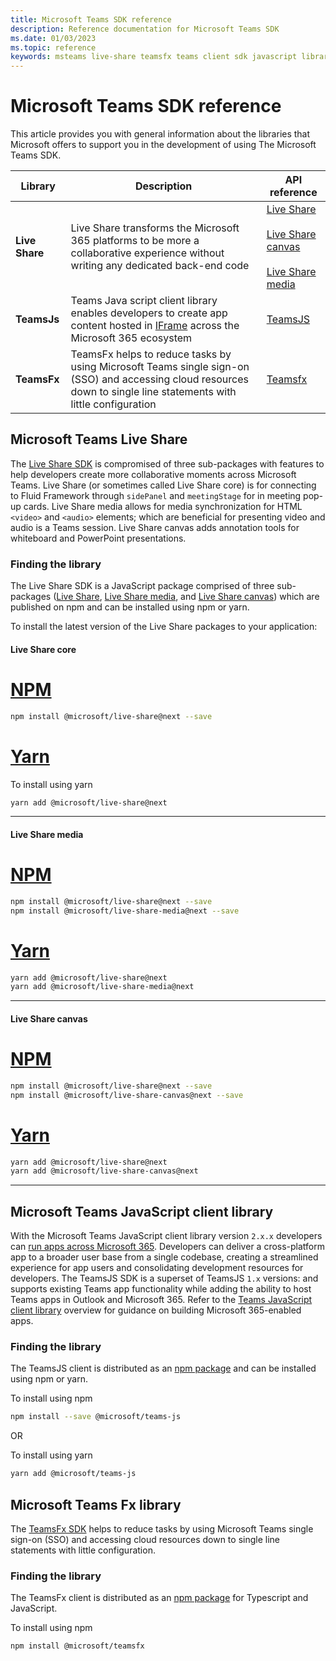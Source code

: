 ```yaml
---
title: Microsoft Teams SDK reference
description: Reference documentation for Microsoft Teams SDK
ms.date: 01/03/2023
ms.topic: reference
keywords: msteams live-share teamsfx teams client sdk javascript library reference latest
---
```

# Microsoft Teams SDK reference

This article provides you with general information about the libraries that Microsoft offers to support you in the development of using The Microsoft Teams SDK.

| Library | Description | API reference |
|-|-|-|
| **Live Share** | Live Share transforms the Microsoft 365 platforms to be more a collaborative experience without writing any dedicated back-end code | [Live Share](../docs-ref-autogen/%40microsoft/live-share/index.yml)<br/><br/>[Live Share canvas](../docs-ref-autogen/%40microsoft/live-share-canvas/index.yml)<br/><br/>[Live Share media](../docs-ref-autogen/%40microsoft/live-share-media/index.yml) |
| **TeamsJs** | Teams Java script client library enables developers to create app content hosted in [IFrame](https://developer.mozilla.org/docs/Web/HTML/Element/iframe) across the Microsoft 365 ecosystem | [TeamsJS ](../docs-ref-autogen/%40microsoft/teams-js/index.yml) |
| **TeamsFx** | TeamsFx helps to reduce tasks by using Microsoft Teams single sign-on (SSO) and accessing cloud resources down to single line statements with little configuration | [Teamsfx](../docs-ref-autogen/%40microsoft/teamsfx/index.yml) |

## Microsoft Teams Live Share

The [Live Share SDK](https://github.com/microsoft/live-share-sdk) is compromised of three sub-packages with features to help developers create more collaborative moments across Microsoft Teams. Live Share (or sometimes called Live Share core) is for connecting to Fluid Framework through `sidePanel` and `meetingStage` for in meeting pop-up cards. Live Share media allows for media synchronization for HTML `<video>` and `<audio>` elements; which are beneficial for presenting video and audio is a Teams session. Live Share canvas adds annotation tools for whiteboard and PowerPoint presentations. 

### Finding the library

The Live Share SDK is a JavaScript package comprised of three sub-packages ([Live Share](/msteams-docs/msteams-platform/apps-in-teams-meetings/teams-live-share-capabilities.md), [Live Share media](/msteams-docs/msteams-platform/apps-in-teams-meetings/teams-live-share-media-capabilities.md), and [Live Share canvas](/msteams-docs/msteams-platform/apps-in-teams-meetings/teams-live-share-canvas.md)) which are published on npm and can be installed using npm or yarn.

To install the latest version of the Live Share packages to your application:

#### Live Share core

# [NPM](#tab/npm)

```bash
npm install @microsoft/live-share@next --save
```
# [Yarn](#tab/yarn)

To install using yarn
```bash
yarn add @microsoft/live-share@next
```

---

#### Live Share media

# [NPM](#tab/npm)

```bash
npm install @microsoft/live-share@next --save
npm install @microsoft/live-share-media@next --save
```
# [Yarn](#tab/yarn)

```bash
yarn add @microsoft/live-share@next
yarn add @microsoft/live-share-media@next
```

---

#### Live Share canvas

# [NPM](#tab/npm)

```bash
npm install @microsoft/live-share@next --save
npm install @microsoft/live-share-canvas@next --save
```
# [Yarn](#tab/yarn)

```bash
yarn add @microsoft/live-share@next
yarn add @microsoft/live-share-canvas@next
```

---

## Microsoft Teams JavaScript client library

With the Microsoft Teams JavaScript client library version `2.x.x` developers can [run apps across Microsoft 365](/microsoftteams/platform/m365-apps/overview). Developers can deliver a cross-platform app to a broader user base from a single codebase, creating a streamlined experience for app users and consolidating development resources for developers. The TeamsJS SDK is a superset of TeamsJS `1.x` versions: and supports existing Teams app functionality while adding the ability to host Teams apps in Outlook and Microsoft 365. Refer to the [Teams JavaScript client library](/microsoftteams/platform/tabs/how-to/using-teams-client-library) overview for guidance on building Microsoft 365-enabled apps.

### Finding the library

The TeamsJS client is distributed as an [npm package](https://npmjs.com/package/@microsoft/teams-js/) and can be installed using npm or yarn.

To install using npm

  ```bash
npm install --save @microsoft/teams-js
  ```
OR

To install using yarn

```bash
yarn add @microsoft/teams-js
```
## Microsoft Teams Fx library

The [TeamsFx SDK](/msteams-docs/msteams-platform/toolkit/TeamsFx-SDK.md) helps to reduce tasks by using Microsoft Teams single sign-on (SSO) and accessing cloud resources down to single line statements with little configuration.

### Finding the library

The TeamsFx client is distributed as an [npm package](https://npmjs.com/package/@microsoft/teams-js/) for Typescript and JavaScript.

To install using npm

```bash
npm install @microsoft/teamsfx
```